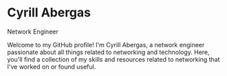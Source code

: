 # Cyrill Abergas

Network Engineer

Welcome to my GitHub profile! I'm Cyrill Abergas, a network engineer passionate about all things related to networking and technology. Here, you'll find a collection of my skills and resources related to networking that I've worked on or found useful.

